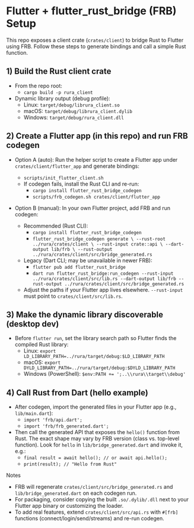 # Flutter + flutter_rust_bridge (FRB) Setup

This repo exposes a client crate (`crates/client`) to bridge Rust to Flutter using FRB. Follow these steps to generate bindings and call a simple Rust function.

## 1) Build the Rust client crate

- From the repo root:
  - `cargo build -p rura_client`
- Dynamic library output (debug profile):
  - Linux: `target/debug/librura_client.so`
  - macOS: `target/debug/librura_client.dylib`
  - Windows: `target/debug/rura_client.dll`

## 2) Create a Flutter app (in this repo) and run FRB codegen

- Option A (auto): Run the helper script to create a Flutter app under `crates/client/flutter_app` and generate bindings:
  - `scripts/init_flutter_client.sh`
  - If codegen fails, install the Rust CLI and re-run:
    - `cargo install flutter_rust_bridge_codegen`
    - `scripts/frb_codegen.sh crates/client/flutter_app`

- Option B (manual): In your own Flutter project, add FRB and run codegen:
  - Recommended (Rust CLI):
    - `cargo install flutter_rust_bridge_codegen`
    - `flutter_rust_bridge_codegen generate \
        --rust-root ../rura/crates/client \
        --rust-input crate::api \
        --dart-output lib/frb \
        --rust-output ../rura/crates/client/src/bridge_generated.rs`
  - Legacy (Dart CLI; may be unavailable in newer FRB):
    - `flutter pub add flutter_rust_bridge`
    - `dart run flutter_rust_bridge:run_codegen --rust-input ../rura/crates/client/src/lib.rs --dart-output lib/frb --rust-output ../rura/crates/client/src/bridge_generated.rs`
  - Adjust the paths if your Flutter app lives elsewhere. `--rust-input` must point to `crates/client/src/lib.rs`.

## 3) Make the dynamic library discoverable (desktop dev)

- Before `flutter run`, set the library search path so Flutter finds the compiled Rust library:
  - Linux: `export LD_LIBRARY_PATH=../rura/target/debug:$LD_LIBRARY_PATH`
  - macOS: `export DYLD_LIBRARY_PATH=../rura/target/debug:$DYLD_LIBRARY_PATH`
  - Windows (PowerShell): `$env:PATH += ';..\\rura\\target\\debug'`

## 4) Call Rust from Dart (hello example)

- After codegen, import the generated files in your Flutter app (e.g., `lib/main.dart`):
  - `import 'frb/api.dart';`
  - `import 'frb/frb_generated.dart';`
- Then call the generated API that exposes the `hello()` function from Rust. The exact shape may vary by FRB version (class vs. top-level function). Look for `hello` in `lib/bridge_generated.dart` and invoke it, e.g.:
  - `final result = await hello(); // or await api.hello();`
  - `print(result); // "Hello from Rust"`

Notes
- FRB will regenerate `crates/client/src/bridge_generated.rs` and `lib/bridge_generated.dart` on each codegen run.
- For packaging, consider copying the built `.so/.dylib/.dll` next to your Flutter app binary or customizing the loader.
- To add real features, extend `crates/client/src/api.rs` with `#[frb]` functions (connect/login/send/streams) and re-run codegen.

